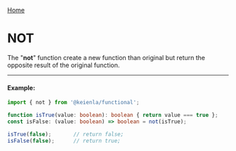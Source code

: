 [Home](./../../README.md)

# NOT

The "**not**" function create a new function than original but return the opposite result of the original function.

--------------
#### Example:
``` typescript
import { not } from '@keienla/functional';

function isTrue(value: boolean): boolean { return value === true };
const isFalse: (value: boolean) => boolean = not(isTrue);

isTrue(false);       // return false;
isFalse(false);      // return true;
```
